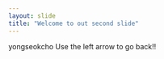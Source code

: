 ```yaml
---
layout: slide
title: "Welcome to out second slide"
---
```

yongseokcho
Use the left arrow to go back!!
